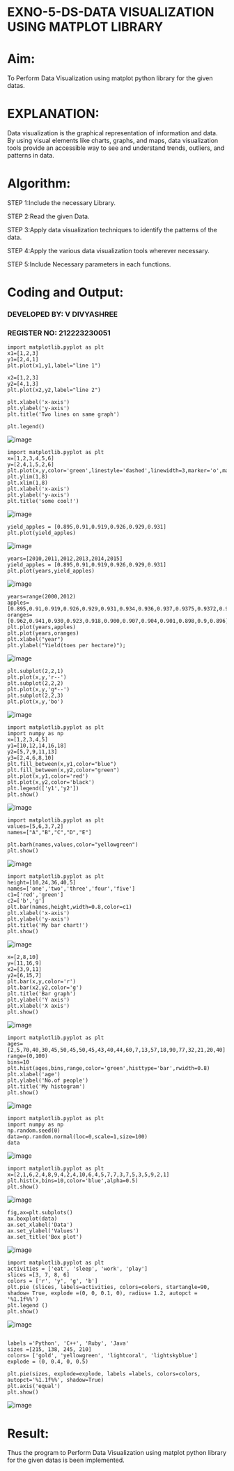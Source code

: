 # EXNO-5-DS-DATA VISUALIZATION USING MATPLOT LIBRARY

# Aim:
  To Perform Data Visualization using matplot python library for the given datas.

# EXPLANATION:
Data visualization is the graphical representation of information and data. By using visual elements like charts, graphs, and maps, data visualization tools provide an accessible way to see and understand trends, outliers, and patterns in data.

# Algorithm:
STEP 1:Include the necessary Library.

STEP 2:Read the given Data.

STEP 3:Apply data visualization techniques to identify the patterns of the data.

STEP 4:Apply the various data visualization tools wherever necessary.

STEP 5:Include Necessary parameters in each functions.

# Coding and Output:
### DEVELOPED BY: V DIVYASHREE
### REGISTER NO: 212223230051
```
import matplotlib.pyplot as plt
x1=[1,2,3]
y1=[2,4,1]
plt.plot(x1,y1,label="line 1")

x2=[1,2,3]
y2=[4,1,3]
plt.plot(x2,y2,label="line 2")

plt.xlabel('x-axis')
plt.ylabel('y-axis')
plt.title('Two lines on same graph')

plt.legend()
```
![image](https://github.com/user-attachments/assets/4f3a5381-e210-441b-aa7d-0d62119bb36f)

```
import matplotlib.pyplot as plt
x=[1,2,3,4,5,6]
y=[2,4,1,5,2,6]
plt.plot(x,y,color='green',linestyle='dashed',linewidth=3,marker='o',markerfacecolor='blue',markersize=12)
plt.ylim(1,8)
plt.xlim(1,8)
plt.xlabel('x-axis')
plt.ylabel('y-axis')
plt.title('some cool!')
```
![image](https://github.com/user-attachments/assets/e599be42-542e-4cbe-a3a0-3a6767172b76)

```
yield_apples = [0.895,0.91,0.919,0.926,0.929,0.931]
plt.plot(yield_apples)
```
![image](https://github.com/user-attachments/assets/e45e8828-8819-44a0-b50a-79b9babdb0e3)

```
years=[2010,2011,2012,2013,2014,2015]
yield_apples = [0.895,0.91,0.919,0.926,0.929,0.931]
plt.plot(years,yield_apples)
```
![image](https://github.com/user-attachments/assets/bdad12eb-ed9d-409a-a1e8-5f6b0def0976)

```
years=range(2000,2012)
apples=[0.895,0.91,0.919,0.926,0.929,0.931,0.934,0.936,0.937,0.9375,0.9372,0.939]
oranges=[0.962,0.941,0.930,0.923,0.918,0.900,0.907,0.904,0.901,0.898,0.9,0.896]
plt.plot(years,apples)
plt.plot(years,oranges)
plt.xlabel("year")
plt.ylabel("Yield(toes per hectare)");
```
![image](https://github.com/user-attachments/assets/3892ff26-9abd-4c76-8bb2-efb112ca99e4)

```
plt.subplot(2,2,1)
plt.plot(x,y,'r--')
plt.subplot(2,2,2)
plt.plot(x,y,'g*--')
plt.subplot(2,2,3)
plt.plot(x,y,'bo')
```
![image](https://github.com/user-attachments/assets/ddaf0934-54d9-45a5-99b3-5e4767743966)

```
import matplotlib.pyplot as plt
import numpy as np
x=[1,2,3,4,5]
y1=[10,12,14,16,18]
y2=[5,7,9,11,13]
y3=[2,4,6,8,10]
plt.fill_between(x,y1,color="blue")
plt.fill_between(x,y2,color="green")
plt.plot(x,y1,color='red')
plt.plot(x,y2,color='black')
plt.legend(['y1','y2'])
plt.show()
```
![image](https://github.com/user-attachments/assets/b0325636-111b-4c05-ab22-c7b7edad6854)

```
import matplotlib.pyplot as plt
values=[5,6,3,7,2]
names=["A","B","C","D","E"]

plt.barh(names,values,color="yellowgreen")
plt.show()
```
![image](https://github.com/user-attachments/assets/622f189e-147f-4c81-83a4-d51b20cf63ae)
```
import matplotlib.pyplot as plt
height=[10,24,36,40,5]
names=['one','two','three','four','five']
c1=['red','green']
c2=['b','g']
plt.bar(names,height,width=0.8,color=c1)
plt.xlabel('x-axis')
plt.ylabel('y-axis')
plt.title('My bar chart!')
plt.show()
```
![image](https://github.com/user-attachments/assets/058a4096-2c49-4648-8165-7fed44656ecc)
```
x=[2,8,10]
y=[11,16,9]
x2=[3,9,11]
y2=[6,15,7]
plt.bar(x,y,color='r')
plt.bar(x2,y2,color='g')
plt.title('Bar graph')
plt.ylabel('Y axis')
plt.xlabel('X axis')
plt.show()
```
![image](https://github.com/user-attachments/assets/6fb7cfcf-3b6a-4367-bfbb-9d983a239879)
```
import matplotlib.pyplot as plt
ages=[2,5,70,40,30,45,50,45,50,45,43,40,44,60,7,13,57,18,90,77,32,21,20,40]
range=(0,100)
bins=10
plt.hist(ages,bins,range,color='green',histtype='bar',rwidth=0.8)
plt.xlabel('age')
plt.ylabel('No.of people')
plt.title('My histogram')
plt.show()
```
![image](https://github.com/user-attachments/assets/d340b31d-561d-4407-81e4-3607be4d48aa)
```
import matplotlib.pyplot as plt
import numpy as np
np.random.seed(0)
data=np.random.normal(loc=0,scale=1,size=100)
data
```
![image](https://github.com/user-attachments/assets/ae27b4a6-d56c-4e49-b279-14db01c5f691)
```
import matplotlib.pyplot as plt
x=[2,1,6,2,4,8,9,4,2,4,10,6,4,5,7,7,3,7,5,3,5,9,2,1]
plt.hist(x,bins=10,color='blue',alpha=0.5)
plt.show()
```
![image](https://github.com/user-attachments/assets/492ac511-e41f-40e1-b94d-5b35af8a9fc3)
```
fig,ax=plt.subplots()
ax.boxplot(data)
ax.set_xlabel('Data')
ax.set_ylabel('Values')
ax.set_title('Box plot')
```
![image](https://github.com/user-attachments/assets/ad1b2cc4-9c29-46e8-a441-20e912a1c5a9)
```
import matplotlib.pyplot as plt
activities = ['eat', 'sleep', 'work', 'play']
slices =[3, 7, 8, 6]
colors = ['r', 'y', 'g', 'b'] 
plt.pie (slices, labels=activities, colors=colors, startangle=90, shadow= True, explode =(0, 0, 0.1, 0), radius= 1.2, autopct = '%1.1f%%')
plt.legend ()
plt.show()
```
![image](https://github.com/user-attachments/assets/bd4b7ee8-d8cb-4c3d-af62-15db65c58396)
```

labels ='Python', 'C++', 'Ruby', 'Java'
sizes =[215, 138, 245, 210]
colors= ['gold', 'yellowgreen', 'lightcoral', 'lightskyblue'] 
explode = (0, 0.4, 0, 0.5)

plt.pie(sizes, explode=explode, labels =labels, colors=colors, autopct='%1.1f%%', shadow=True)
plt.axis('equal')
plt.show()
```
![image](https://github.com/user-attachments/assets/3b8da03f-4c33-4c6b-80ad-6434fd389e1c)


# Result:
Thus the program to Perform Data Visualization using matplot python library for the given datas is been implemented.
